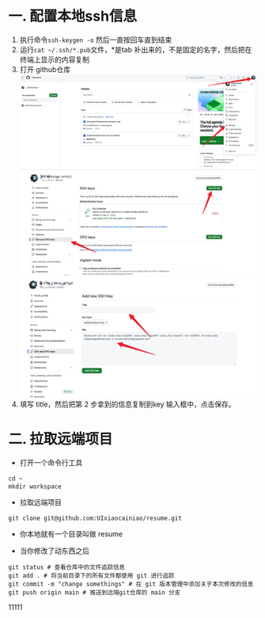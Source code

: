 # 一. 配置本地ssh信息
1. 执行命令`ssh-keygen -o` 然后一直按回车直到结束
2.  运行`cat ~/.ssh/*.pub`文件，*是tab 补出来的，不是固定的名字，然后把在终端上显示的内容复制
3. 打开 github仓库
![1](docs/assets/1.png)
![2](docs/assets/2.png)
![3](docs/assets/3.png)
4. 填写 title，然后把第 2 步拿到的信息复制到key 输入框中，点击保存。


# 二. 拉取远端项目
- 打开一个命令行工具
```
cd ~
mkdir workspace
```
- 拉取远端项目
```
git clone git@github.com:UIxiaocainiao/resume.git
```
- 你本地就有一个目录叫做 resume

- 当你修改了动东西之后
```
git status # 查看仓库中的文件追踪信息
git add . # 将当前目录下的所有文件都使用 git 进行追踪
git commit -m "change somethings" # 在 git 版本管理中添加关于本次修改的信息
git push origin main # 推送到远端git仓库的 main 分支
```

11111